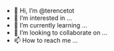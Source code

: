 - 👋 Hi, I’m @terencetot
- 👀 I’m interested in ...
- 🌱 I’m currently learning ...
- 💞️ I’m looking to collaborate on ...
- 📫 How to reach me ...

<!---
terencetot/terencetot is a ✨ special ✨ repository because its `README.md` (this file) appears on your GitHub profile.
You can click the Preview link to take a look at your changes.
--->
